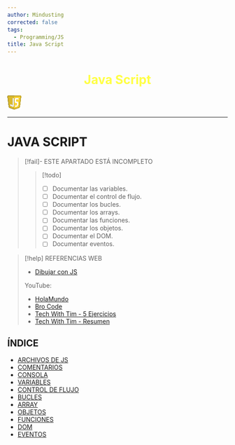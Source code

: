 ```yaml
---
author: Mindusting
corrected: false
tags:
  - Programming/JS
title: Java Script
---
```


<h1 style="text-align:center;color:#ff4;">Java Script</h1>

![#logo](../img/js_logo.png)

---

# JAVA SCRIPT

> [!fail]- ESTE APARTADO ESTÁ INCOMPLETO
> > [!todo]
> > - [ ] Documentar las variables.
> > - [ ] Documentar el control de flujo.
> > - [ ] Documentar los bucles.
> > - [ ] Documentar los arrays.
> > - [ ] Documentar las funciones.
> > - [ ] Documentar los objetos.
> > - [ ] Documentar el DOM.
> > - [ ] Documentar eventos.

> [!help] REFERENCIAS WEB
> - [Dibujar con JS](https://developer.mozilla.org/es/docs/Web/API/Canvas_API/Tutorial/Drawing_shapes)
>
> YouTube:
> - [HolaMundo](https://youtu.be/QoC4RxNIs5M)
> - [Bro Code](https://youtube.com/playlist?list=PLZPZq0r_RZOO1zkgO4bIdfuLpizCeHYKv&si=lucXsU_RIzpKiPV8)
> - [Tech With Tim - 5 Ejercicios](https://youtu.be/2ml4x0rO1PQ)
> - [Tech With Tim - Resumen](https://youtu.be/-3bVuFcteUo)

## ÍNDICE

- [ARCHIVOS DE JS](js_file.md)
- [COMENTARIOS](js_comment.md)
- [CONSOLA](js_console.md)
- [VARIABLES](js_variables.md)
- [CONTROL DE FLUJO](js_control_flow.md)
- [BUCLES](js_loops.md)
- [ARRAY](js_array.md)
- [OBJETOS](js_objects.md)
- [FUNCIONES](js_functions.md)
- [DOM](js_dom.md)
- [EVENTOS](js_events.md)
